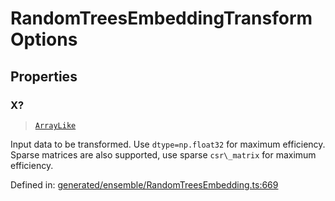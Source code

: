 # RandomTreesEmbeddingTransformOptions

## Properties

### X?

> [`ArrayLike`](../types/ArrayLike.md)

Input data to be transformed. Use `dtype=np.float32` for maximum efficiency. Sparse matrices are also supported, use sparse `csr\_matrix` for maximum efficiency.

Defined in:  [generated/ensemble/RandomTreesEmbedding.ts:669](https://github.com/transitive-bullshit/scikit-learn-ts/blob/92ab806/packages/sklearn/src/generated/ensemble/RandomTreesEmbedding.ts#L669)
